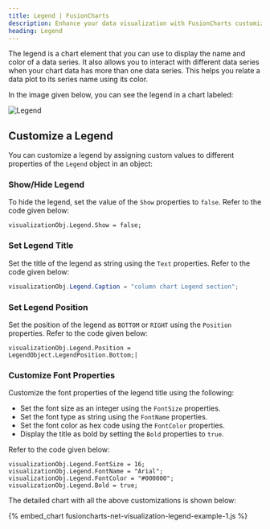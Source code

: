 ```yaml
---
title: Legend | FusionCharts
description: Enhance your data visualization with FusionCharts customizable legends. Tailor legend titles, positions & font properties effortlessly. Find more info here.
heading: Legend
---
```


The legend is a chart element that you can use to display the name and color of a data series. It also allows you to interact with different data series when your chart data has more than one data series. This helps you relate a data plot to its series name using its color.

In the image given below, you can see the legend in a chart labeled:

![Legend](/images/fusioncharts-net-legend.png)

## Customize a Legend

You can customize a legend by assigning custom values to different properties of the `Legend` object in an object:

### Show/Hide Legend

To hide the legend, set the value of the `Show` properties to `false`. Refer to the code given below:

```
visualizationObj.Legend.Show = false;
```

### Set Legend Title

Set the title of the legend as string using the `Text` properties. Refer to the code given below:

```csharp
visualizationObj.Legend.Caption = "column chart Legend section";
```

### Set Legend Position

Set the position of the legend as `BOTTOM` or `RIGHT` using the `Position` properties. Refer to the code given below:

```
visualizationObj.Legend.Position = LegendObject.LegendPosition.Bottom;|
```

### Customize Font Properties

Customize the font properties of the legend title using the following:

- Set the font size as an integer using the `FontSize` properties.
- Set the font type as string using the `FontName` properties.
- Set the font color as hex code using the `FontColor` properties.
- Display the title as bold by setting the `Bold` properties to `true`.

Refer to the code given below:

```
visualizationObj.Legend.FontSize = 16;
visualizationObj.Legend.FontName = "Arial";
visualizationObj.Legend.FontColor = "#000000";
visualizationObj.Legend.Bold = true;
```

The detailed chart with all the above customizations is shown below:

{% embed_chart fusioncharts-net-visualization-legend-example-1.js %}
